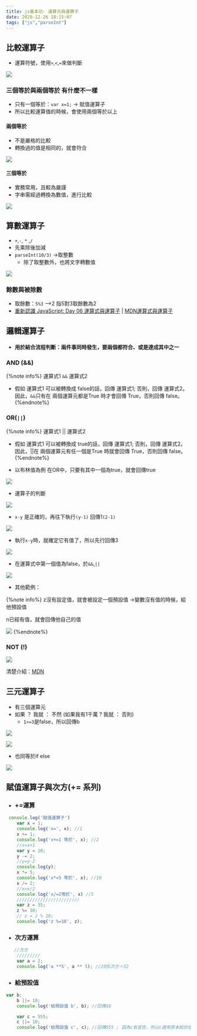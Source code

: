 ```yaml
---
title: js基本功- 運算元與運算子
date: 2020-12-26 18:15:07
tags: ["js","parseInt"]
---
```

## 比較運算子
* 運算符號，使用`>`,`<`,`=`來做判斷

![](https://i.imgur.com/XPfa6QC.png)

### 三個等於與兩個等於 有什麼不一樣

* 只有一個等於：`var x=1;` -> 賦值運算子
* 所以比較運算值的時候，會使用兩個等於以上

#### 兩個等於
* 不是嚴格的比較
* 轉換過的值是相同的，就會符合

![](https://i.imgur.com/aXRMO9v.png)
#### 三個等於
* 實務常用，且較為嚴謹
* 字串需經過轉換為數值，進行比較  

![](https://i.imgur.com/qFnbPBt.png)

## 算數運算子

* `+`,`-`, `*` ,`/`
* 先乘除後加減
* `parseInt(10/3)` ->取整數
    * 除了取整數外，也將文字轉數值

![](https://i.imgur.com/GDNiVIa.png)


### 餘數與被除數
* 取餘數：`5%3` -->2 指5對3取餘數為2
* [重新認識 JavaScript: Day 06 運算式與運算子](https://ithelp.ithome.com.tw/articles/10191180) | [MDN運算式與運算子](https://developer.mozilla.org/zh-TW/docs/Web/JavaScript/Guide/Expressions_and_Operators)

## 邏輯運算子
* #### 用於結合流程判斷：兩件事同時發生，要兩個都符合、或是達成其中之一

### AND (&&)
{%note info%}
運算式1 ``&&`` 運算式2
* 假如 運算式1 可以被轉換成 false的話，回傳 運算式1; 否則，回傳 運算式2。 因此，`&&`只有在 兩個運算元都是True 時才會回傳 True，否則回傳 false。
{%endnote%}

### OR(`||`)
{%note info%}
運算式1 || 運算式2
* 假如 運算式1 可以被轉換成 true的話，回傳 運算式1; 否則，回傳 運算式2。 因此，||在 兩個運算元有任一個是True 時就會回傳 True，否則回傳 false。
{%endnote%}

* 以布林值為例 
 在OR中，只要有其中一個為true，就會回傳true
 
![](https://i.imgur.com/MVdrWHD.png)

* 運算子的判斷 

![](https://i.imgur.com/QrVIaVk.png)

* `x-y` 是正確的，再往下執行`(y-1)` 回傳1`(2-1) `

![](https://i.imgur.com/ePTB51j.png)

* 執行`x-y`時，就確定它有值了，所以先行回傳3 

![](https://i.imgur.com/jDgoWtM.png)

* 在運算式中第一個值為false，於`&&`,`||`

![](https://i.imgur.com/ozAgEpK.png)

* 其他範例： 

{%note info%}
z沒有設定值，就會被設定一個預設值 ->變數沒有值的時候，給他預設值

n已經有值，就會回傳他自己的值

![](https://i.imgur.com/GCQrL1J.png)
{%endnote%}


### NOT (!)

![](https://i.imgur.com/AgVDowW.png)



清楚介紹：[MDN](https://developer.mozilla.org/zh-TW/docs/Web/JavaScript/Guide/Expressions_and_Operators#%E9%82%8F%E8%BC%AF%E9%81%8B%E7%AE%97%E5%AD%90)

## 三元運算子
* 有三個運算元
* 如果 ？ 我就 ： 不然 (如果我有1千萬 ? 我就 ： 否則)
    * `1>=3`是false，所以回傳b 

![](https://i.imgur.com/zx1ABJ0.png)

![](https://i.imgur.com/kWSDA5Q.png)

* 也同等於if else

![](https://i.imgur.com/e4e2VMo.png)

## 賦值運算子與次方(+= 系列)

* ### +=運算

```javascript
 console.log('賦值運算子')
    var x = 1;
    console.log('x=', x); //1
    x += 1;
    console.log('x+=1 等於', x); //2
    //x=x+1
    var y = 10;
    y -= 2;
    //y=y-2
    console.log(y);
    x *= 5;
    console.log('x*=5 等於', x); //10
    x /= 2;
    //x=x/2
    console.log('x/=2等於', x) //5
    ////////////////////////
    var z = 35;
    z %= 10;
    // z = z % 10;
    console.log('z %=10', z);
```
* ### 次方運算

```javascript
   //次方
    /////////
    var a = 2;
    console.log('a **5', a ** 5); //2的5次方＝32
```
* ### 給預設值
```javascript
var b;
    b ||= 10;
    console.log('給預設值 b', b); //回傳10

    var c = 555;
    c ||= 10;
    console.log('給預設值 c', c); //回傳555 ; 因為c有宣告，所以c適用原本給的值
```
